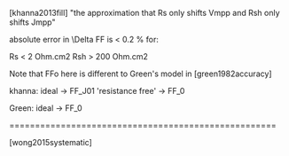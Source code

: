[khanna2013fill]
"the approximation that Rs only shifts Vmpp and Rsh only shifts Jmpp"

absolute error in \Delta FF is < 0.2 % for:

Rs < 2 Ohm.cm2
Rsh > 200 Ohm.cm2


Note that FFo here is different to Green's model in [green1982accuracy]

khanna:
ideal -> FF_J01
'resistance free' -> FF_0

Green:
ideal -> FF_0

====================================================

[wong2015systematic]
